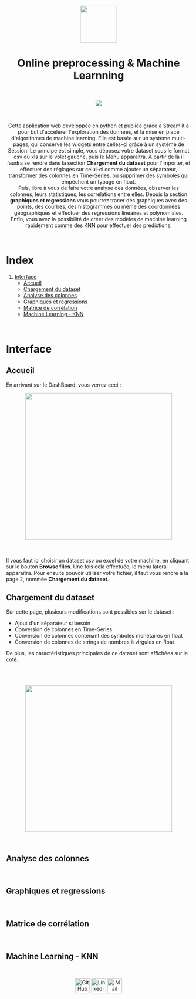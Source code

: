 <p align="center">
  <img src="https://user-images.githubusercontent.com/63207451/122607703-45785180-d07b-11eb-9f7e-b8505e04d5b1.png" height="100">
</p>
  
<h1 align="center">Online preprocessing & Machine Learnning</h1>
<br/>

<p align="center">
  <a href="https://share.streamlit.io/antonin-lfv/online_preprocessing_for_ml/main.py"><img src="https://static.streamlit.io/badges/streamlit_badge_black_white.svg"/></a>
  </p>

<br/>

<p align="center">
Cette application web developpée en python et publiée grâce à Streamlit a pour but d'accélérer l'exploration des données, et la mise en place d'algorithmes de machine learning. Elle est basée sur un système multi-pages, qui conserve les widgets entre celles-ci grâce à un système de Session. Le principe est simple, vous déposez votre dataset sous le format csv ou xls sur le volet gauche, puis le Menu apparaîtra. À partir de là il faudra se rendre dans la section <b>Chargement du dataset</b> pour l'importer, et effectuer des réglages sur celui-ci comme ajouter un séparateur, transformer des colonnes en Time-Series, ou supprimer des symboles qui empêchent un typage en float. <br/>
Puis, libre à vous de faire votre analyse des données, observer les colonnes, leurs statistiques, les corrélations entre elles. Depuis la section <b>graphiques et regressions</b> vous pourrez tracer des graphiques avec des points, des courbes, des histogrammes ou même des coordonnées géographiques et effectuer des regressions linéaires et polynomiales. <br/>
Enfin, vous avez la possibilité de créer des modèles de machine learning rapidement comme des KNN pour effectuer des prédictions.
  </p>
  
<br/>

# Index

1. [Interface](#Interface)
    - [Accueil](#Accueil)
    - [Chargement du dataset](#Chargement-du-dataset)
    - [Analyse des colonnes](#Analyse-des-colonnes)
    - [Graphiques et regressions](#Graphiques-et-regressions)
    - [Matrice de corrélation](#Matrice-de-corrélation)
    - [Machine Learning - KNN](#Machine-Learning---KNN)


<br/>

# Interface

## Accueil

En arrivant sur le DashBoard, vous verrez ceci :
<br/>

<p align="center">
  <img src="https://user-images.githubusercontent.com/63207451/122610535-1dd7b800-d080-11eb-8416-c30390474f36.png" height="400">
</p>

<br/>

<br/>
Il vous faut ici choisir un dataset csv ou excel de votre machine, en cliquant sur le bouton <b>Browse files</b>. Une fois cela effectuée, le menu lateral apparaîtra. Pour ensuite pouvoir utiliser votre fichier, il faut vous rendre à la page 2, nommée <b>Chargement du dataset</b>. <br/>

## Chargement du dataset

Sur cette page, plusieurs modifications sont possibles sur le dataset : 
- Ajout d'un séparateur si besoin
- Conversion de colonnes en Time-Series
- Conversion de colonnes contenant des symboles monétaires en float
- Conversion de colonnes de strings de nombres à virgules en float <br/>

De plus, les caractéristiques principales de ce dataset sont affichées sur le coté.<br/>

<br/>
<br/>

<p align="center">
  <img src="https://user-images.githubusercontent.com/63207451/122611487-b1f64f00-d081-11eb-9af5-2fbb85e9e3bf.png" height="400">
</p>

<br/>

## Analyse des colonnes

<br/>

## Graphiques et regressions

<br/>

## Matrice de corrélation

<br/>

## Machine Learning - KNN

<br/>


<p align="center">
  <a href="https://github.com/antonin-lfv" class="fancybox" ><img src="https://user-images.githubusercontent.com/63207451/97302854-e484da80-1859-11eb-9374-5b319ca51197.png" title="GitHub" width="40" height="40"></a>
  <a href="https://www.linkedin.com/in/antonin-lefevre-565b8b141" class="fancybox" ><img src="https://user-images.githubusercontent.com/63207451/97303444-b2c04380-185a-11eb-8cfc-864c33a64e4b.png" title="LinkedIn" width="40" height="40"></a>
  <a href="mailto:antoninlefevre45@icloud.com" class="fancybox" ><img src="https://user-images.githubusercontent.com/63207451/97303543-cec3e500-185a-11eb-8adc-c1364e2054a9.png" title="Mail" width="40" height="40"></a>
</p>
